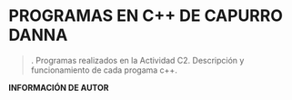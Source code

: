 # PROGRAMAS EN C++ DE CAPURRO DANNA 
>. Programas realizados en la Actividad C2. Descripción y funcionamiento de cada progama c++.

**INFORMACIÓN DE AUTOR**
>
